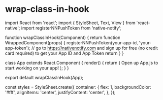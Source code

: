 # wrap-class-in-hook
import React from 'react';
import { StyleSheet, Text, View } from 'react-native';
import registerNNPushToken from 'native-notify';

function wrapClassInHook(Component) {
  return function WrappedComponent(props) {
    registerNNPushToken(your-app-id, 'your-app-token');
      // go to https://nativenotify.com and sign up for free (no credit card required) to get your App ID and App Token
    return <Component />
  }
}

class App extends React.Component {
  render() {
    return (
      <View style={styles.container}>
        <Text>Open up App.js to start working on your app!</Text>
      </View>
    );
  }
}

export default wrapClassInHook(App);

const styles = StyleSheet.create({
  container: {
    flex: 1,
    backgroundColor: '#fff',
    alignItems: 'center',
    justifyContent: 'center',
  },
});
